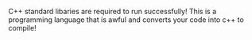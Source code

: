 C++ standard libaries are required to run successfully!
This is a programming language that is awful and converts your code into c++ to compile!
